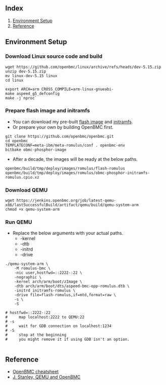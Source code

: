 ## Index

1. [Environment Setup](#setup)
2. [Reference](#reference)

## <a name="setup"></a> Environment Setup
### Download Linux source code and build

```
wget https://github.com/openbmc/linux/archive/refs/heads/dev-5.15.zip
unzip dev-5.15.zip
mv linux-dev-5.15 linux
cd linux

export ARCH=arm CROSS_COMPILE=arm-linux-gnueabi-
make aspeed_g5_defconfig
make -j`nproc`
```

### Prepare flash image and initramfs
- You can download my pre-built [flash image](images/flash-romulus) and [initramfs](images/initramfs-romulus).
- Or prepare your own by building OpenBMC first.

```
git clone https://github.com/openbmc/openbmc.git
cd openbmc
TEMPLATECONF=meta-ibm/meta-romulus/conf . openbmc-env
bitbake obmc-phosphor-image
```

- After a decade, the images will be ready at the below paths.

```
openbmc/build/tmp/deploy/images/romulus/flash-romulus
openbmc/build/tmp/deploy/images/romulus/obmc-phosphor-initramfs-romulus.cpio.xz
```

### Download QEMU

```
wget https://jenkins.openbmc.org/job/latest-qemu-x86/lastSuccessfulBuild/artifact/qemu/build/qemu-system-arm
chmod +x qemu-system-arm
```

### Run QEMU
- Replace the below arguments with your actual paths.
  - -kernel 
  - -dtb
  - -initrd
  - -drive

```
./qemu-system-arm \
    -M romulus-bmc \
    -nic user,hostfwd=::2222-:22 \
    -nographic \
    -kernel arch/arm/boot/zImage \
    -dtb arch/arm/boot/dts/aspeed-bmc-opp-romulus.dtb \
    -initrd initramfs-romulus \
    -drive file=flash-romulus,if=mtd,format=raw \
    -s \
    -S

# hostfwd=::2222-:22
#     map localhost:2222 to QEMU:22
# -s
#     wait for GDB connection on localhost:1234
# -S
#     stop at the beginning
#     you might remove it if using GDB isn't an option.


```

## <a name="reference"></a> Reference
- [OpenBMC cheatsheet](https://github.com/openbmc/docs/blob/master/cheatsheet.md)
- [J. Stanley, QEMU and OpenBMC](https://drive.google.com/file/d/1oWSaiSA1gtDELCNkgGMLBYR_iUV37n3t/view)
